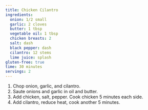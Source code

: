 ```yaml
---
title: Chicken Cilantro 
ingredients:
  onion: 1/2 small
  garlic: 2 cloves
  butter: 1 tbsp
  vegetable oil: 1 tbsp
  chicken breasts: 2
  salt: dash
  black pepper: dash
  cilantro: 12 stems
  lime juice: splash
gluten-free: true
time: 30 minutes
servings: 2
---
```


1. Chop onion, garlic, and cilantro.
2. Saute onions and garlic in oil and butter.
3. Add chicken, salt, pepper. Cook chicken 5 minutes each side.
4. Add cilantro, reduce heat, cook another 5 minutes.
